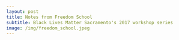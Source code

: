 ```yaml
---
layout: post
title: Notes from Freedom School
subtitle: Black Lives Matter Sacramento's 2017 workshop series
image: /img/freedom_school.jpeg
---
```

